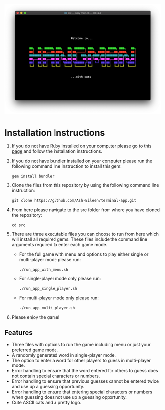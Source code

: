 ![Welcome Screen](https://github.com/Ash-Eileen/terminal-app/blob/master/docs/welcome_screen.png)

# **Installation Instructions**

1. If you do not have Ruby installed on your computer please go to this [page](https://www.ruby-lang.org/en/documentation/installation/) and follow the installation instructions.

2. If you do not have bundler installed on your computer please run the following command line instruction to install this gem:

   `gem install bundler`

3. Clone the files from this repository by using the following command line instruction:

   `git clone https://github.com/Ash-Eileen/terminal-app.git`

4. From here please navigate to the src folder from where you have cloned the repository:

   `cd src`

5. There are three executable files you can choose to run from here which will install all required gems. These files include the command line arguments required to enter each game mode. 

   - For the full game with menu and options to play either single or multi-player mode please run:

     `./run_app_with_menu.sh`

   - For single-player mode only please run:

     `./run_app_single_player.sh`

   - For multi-player mode only please run:

     `./run_app_multi_player.sh`

6. Please enjoy the game!

## **Features**

- Three files with options to run the game including menu or just your preferred game mode.
- A randomly generated word in single-player mode.
- The option to enter a word for other players to guess in multi-player mode.
- Error handling to ensure that the word entered for others to guess does not contain special characters or numbers.
- Error handling to ensure that previous guesses cannot be entered twice and use up a guessing opportunity.
- Error handling to ensure that entering special characters or numbers when guessing does not use up a guessing opportunity.
- Cute ASCII cats and a pretty logo.
